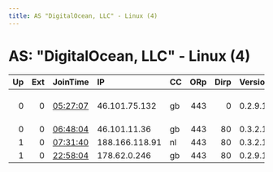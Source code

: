 ```yaml
---
title: AS "DigitalOcean, LLC" - Linux (4)
---
```


# AS: "DigitalOcean, LLC" - Linux (4)

|   Up |   Ext | JoinTime                                                                                            | IP             | CC   |   ORp |   Dirp | Version   | Contact              | Nickname      |   eFamMembers |
|-----:|------:|:----------------------------------------------------------------------------------------------------|:---------------|:-----|------:|-------:|:----------|:---------------------|:--------------|--------------:|
|    0 |     0 | [05:27:07](https://metrics.torproject.org/rs.html#details/8FAB14874B690151AC1C0AE3D0F5E82BDBEBDE8D) | 46.101.75.132  | gb   |   443 |      0 | 0.2.9.14  | g.eames at pm dot me | quieroxmz     |             1 |
|    0 |     0 | [06:48:04](https://metrics.torproject.org/rs.html#details/B17F60493ED53EA3C3D4A0C4421420E7921E7B81) | 46.101.11.36   | gb   |   443 |     80 | 0.3.2.10  | None                 | Ombrophilia   |             1 |
|    1 |     0 | [07:31:40](https://metrics.torproject.org/rs.html#details/727DC4872075C2A618A6E252632B745186179A0F) | 188.166.118.91 | nl   |   443 |     80 | 0.3.2.10  | None                 | Autumn        |             1 |
|    1 |     0 | [22:58:04](https://metrics.torproject.org/rs.html#details/244B1D6B925539817FD87610F1F15765E0EC05FD) | 178.62.0.246   | gb   |   443 |     80 | 0.2.9.13  | None                 | voicelessmove |             1 |
